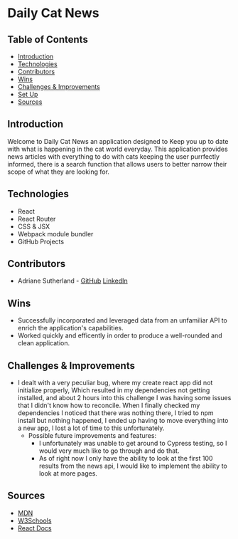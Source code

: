 # Daily Cat News
## Table of Contents
  - [Introduction](#Introduction)
  - [Technologies](#Technologies)
  - [Contributors](#Contributors)
  - [Wins](#Wins)
  - [Challenges & Improvements](#Challenges-&-Improvements)
  - [Set Up](#Set-Up)
  - [Sources](#Sources)
## Introduction
Welcome to Daily Cat News an application designed to Keep you up to date with what is happening in the cat world everyday. This application provides news articles with everything to do with cats keeping the user purrfectly informed, there is a search function that allows users to better narrow their scope of what they are looking for.
## Technologies
  - React
  - React Router
  - CSS & JSX
  - Webpack module bundler
  - GitHub Projects
## Contributors
  - Adriane Sutherland - [GitHub](https://github.com/asutherland91) [LinkedIn](https://www.linkedin.com/in/adrianesutherland/)
## Wins
- Successfully incorporated and leveraged data from an unfamiliar API to enrich the application's capabilities.
- Worked quickly and efficently in order to produce a well-rounded and clean application.
## Challenges & Improvements
- I dealt with a very peculiar bug, where my create react app did not initialize properly, Which resulted in my dependencies not getting installed, and about 2 hours into this challenge I was having some issues that I didn't know how to reconcile.  When I finally checked my dependencies I noticed that there was nothing there, I tried to npm install but nothing happened, I ended up having to  move everything into a new app, I lost a lot of time to this unfortunately. 
  - Possible future improvements and features:
    - I unfortunately was unable to get around to Cypress testing, so I would very much like to go through and do that.
    - As of right now I only have the ability to look at the first 100 results from the news api, I would like to implement the ability to look at more pages.
## Sources
  - [MDN](http://developer.mozilla.org/en-US/)
  - [W3Schools](https://www.w3schools.com/)
  - [React Docs](https://reactjs.org/docs/getting-started.html)